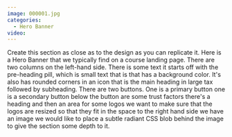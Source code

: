 ```yaml
---
image: 000001.jpg
categories:
  - Hero Banner
video:
---
```

Create this section as close as to the design as you can replicate it. Here is a Hero Banner that we typically find on a course landing page. There are two columns on the left-hand side. There is some text it starts off with the pre-heading pill, which is small text that is that has a background color. It's also has rounded corners in an icon that is the main heading in large tax followed by subheading. There are two buttons. One is a primary button one is a secondary button below the button are some trust factors there's a heading and then an area for some logos we want to make sure that the logos are resized so that they fit in the space to the right hand side we have an image we would like to place a subtle radiant CSS blob behind the image to give the section some depth to it.
